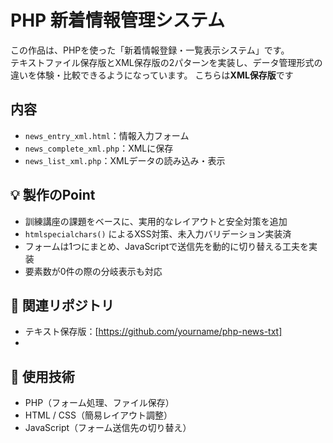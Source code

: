 # PHP 新着情報管理システム

この作品は、PHPを使った「新着情報登録・一覧表示システム」です。  
テキストファイル保存版とXML保存版の2パターンを実装し、データ管理形式の違いを体験・比較できるようになっています。
こちらは**XML保存版**です

## 内容
- `news_entry_xml.html`：情報入力フォーム
- `news_complete_xml.php`：XMLに保存
- `news_list_xml.php`：XMLデータの読み込み・表示

## 💡 製作のPoint
- 訓練講座の課題をベースに、実用的なレイアウトと安全対策を追加
- `htmlspecialchars()` によるXSS対策、未入力バリデーション実装済
- フォームは1つにまとめ、JavaScriptで送信先を動的に切り替える工夫を実装
- 要素数が0件の際の分岐表示も対応

## 🔗 関連リポジトリ
- テキスト保存版：[https://github.com/yourname/php-news-txt]
- 
## 📜 使用技術
- PHP（フォーム処理、ファイル保存）
- HTML / CSS（簡易レイアウト調整）
- JavaScript（フォーム送信先の切り替え）

